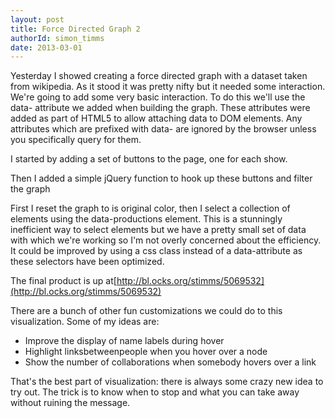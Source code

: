 ```yaml
---
layout: post
title: Force Directed Graph 2
authorId: simon_timms
date: 2013-03-01
---
```


Yesterday I showed creating a force directed graph with a dataset taken from wikipedia. As it stood it was pretty nifty but it needed some interaction. We're going to add some very basic interaction. To do this we'll use the data- attribute we added when building the graph. These attributes were added as part of HTML5 to allow attaching data to DOM elements. Any attributes which are prefixed with data- are ignored by the browser unless you specifically query for them.

I started by adding a set of buttons to the page, one for each show.

<script src='https://gist.github.com/stimms/5069090.js'></script>

Then I added a simple jQuery function to hook up these buttons and filter the graph

<script src='https://gist.github.com/stimms/5069097.js'></script>

First I reset the graph to is original color, then I select a collection of elements using the data-productions element. This is a stunningly inefficient way to select elements but we have a pretty small set of data with which we're working so I'm not overly concerned about the efficiency. It could be improved by using a css class instead of a data-attribute as these selectors have been optimized.

The final product is up at[http://bl.ocks.org/stimms/5069532](http://bl.ocks.org/stimms/5069532)

There are a bunch of other fun customizations we could do to this visualization. Some of my ideas are:

- <span style="line-height:13px;">Improve the display of name labels during hover</span>
- Highlight linksbetweenpeople when you hover over a node
- Show the number of collaborations when somebody hovers over a link

That's the best part of visualization: there is always some crazy new idea to try out. The trick is to know when to stop and what you can take away without ruining the message.



